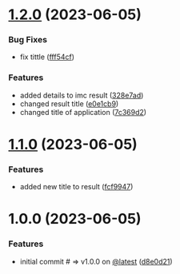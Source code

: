 # [1.2.0](https://github.com/brunosllz/Calculator-IMC/compare/v1.1.0...v1.2.0) (2023-06-05)


### Bug Fixes

* fix tittle ([fff54cf](https://github.com/brunosllz/Calculator-IMC/commit/fff54cf8a6dc8cd488176d24e224fdd18d5c74fb))


### Features

* added details to imc result ([328e7ad](https://github.com/brunosllz/Calculator-IMC/commit/328e7ada1e9f7b29cda292c891c4f5fb8df1ea0f))
* changed result title ([e0e1cb9](https://github.com/brunosllz/Calculator-IMC/commit/e0e1cb94cc80f4a5efe7cb1901dfc54af15b9fed))
* changed title of application ([7c369d2](https://github.com/brunosllz/Calculator-IMC/commit/7c369d23c0d5a1e02765d79bd409f0f82103836b))

# [1.1.0](https://github.com/brunosllz/Calculator-IMC/compare/v1.0.0...v1.1.0) (2023-06-05)


### Features

* added new title to result ([fcf9947](https://github.com/brunosllz/Calculator-IMC/commit/fcf994764a5bd9986a3207a3309e730d5f4ac9a1))

# 1.0.0 (2023-06-05)


### Features

* initial commit # => v1.0.0 on [@latest](https://github.com/latest) ([d8e0d21](https://github.com/brunosllz/Calculator-IMC/commit/d8e0d218245d9b3fbf60589e501f014453cc4fe9))
